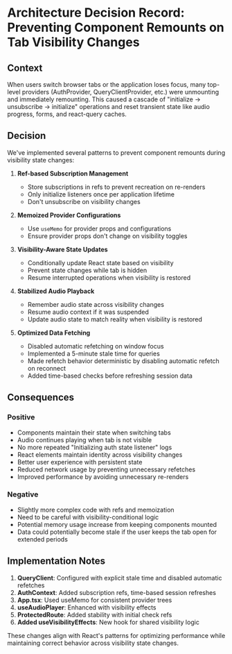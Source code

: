 
# Architecture Decision Record: Preventing Component Remounts on Tab Visibility Changes

## Context

When users switch browser tabs or the application loses focus, many top-level providers (AuthProvider, QueryClientProvider, etc.) were unmounting and immediately remounting. This caused a cascade of "initialize → unsubscribe → initialize" operations and reset transient state like audio progress, forms, and react-query caches.

## Decision

We've implemented several patterns to prevent component remounts during visibility state changes:

1. **Ref-based Subscription Management**
   - Store subscriptions in refs to prevent recreation on re-renders
   - Only initialize listeners once per application lifetime
   - Don't unsubscribe on visibility changes

2. **Memoized Provider Configurations**
   - Use `useMemo` for provider props and configurations
   - Ensure provider props don't change on visibility toggles

3. **Visibility-Aware State Updates**
   - Conditionally update React state based on visibility
   - Prevent state changes while tab is hidden
   - Resume interrupted operations when visibility is restored

4. **Stabilized Audio Playback**
   - Remember audio state across visibility changes
   - Resume audio context if it was suspended
   - Update audio state to match reality when visibility is restored

5. **Optimized Data Fetching**
   - Disabled automatic refetching on window focus
   - Implemented a 5-minute stale time for queries
   - Made refetch behavior deterministic by disabling automatic refetch on reconnect
   - Added time-based checks before refreshing session data

## Consequences

### Positive

- Components maintain their state when switching tabs
- Audio continues playing when tab is not visible
- No more repeated "Initializing auth state listener" logs
- React elements maintain identity across visibility changes
- Better user experience with persistent state
- Reduced network usage by preventing unnecessary refetches
- Improved performance by avoiding unnecessary re-renders

### Negative

- Slightly more complex code with refs and memoization
- Need to be careful with visibility-conditional logic
- Potential memory usage increase from keeping components mounted
- Data could potentially become stale if the user keeps the tab open for extended periods

## Implementation Notes

1. **QueryClient**: Configured with explicit stale time and disabled automatic refetches
2. **AuthContext**: Added subscription refs, time-based session refreshes
3. **App.tsx**: Used useMemo for consistent provider trees
4. **useAudioPlayer**: Enhanced with visibility effects
5. **ProtectedRoute**: Added stability with initial check refs
6. **Added useVisibilityEffects**: New hook for shared visibility logic

These changes align with React's patterns for optimizing performance while maintaining correct behavior across visibility state changes.

